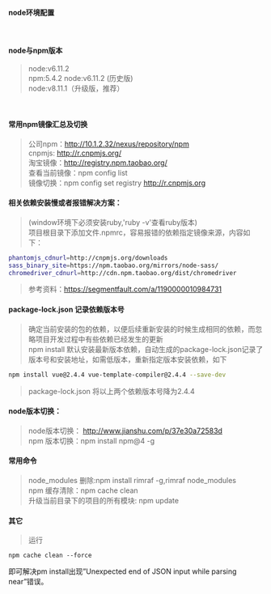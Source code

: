 #### node环境配置
<br>

#### node与npm版本
> node:v6.11.2 <br>
> npm:5.4.2
> node:v6.11.2 (历史版)<br>
> node:v8.11.1（升级版，推荐） <br>
<br>

#### 常用npm镜像汇总及切换
> 公司npm：http://10.1.2.32/nexus/repository/npm <br>
> cnpmjs: http://r.cnpmjs.org/ <br>
> 淘宝镜像：http://registry.npm.taobao.org/ <br>
> 查看当前镜像：npm config list<br>
> 镜像切换：npm config set registry http://r.cnpmjs.org

#### 相关依赖安装慢或者报错解决方案：
> (window环境下必须安装ruby,'ruby -v'查看ruby版本)<br>
> 项目根目录下添加文件.npmrc，容易报错的依赖指定镜像来源，内容如下：
```bash
phantomjs_cdnurl=http://cnpmjs.org/downloads
sass_binary_site=https://npm.taobao.org/mirrors/node-sass/
chromedriver_cdnurl=http://cdn.npm.taobao.org/dist/chromedriver
```
> 参考资料：https://segmentfault.com/a/1190000010984731

#### package-lock.json 记录依赖版本号
> 确定当前安装的包的依赖，以便后续重新安装的时候生成相同的依赖，而忽略项目开发过程中有些依赖已经发生的更新<br>
> npm install 默认安装最新版本依赖，自动生成的package-lock.json记录了版本号和安装地址，如需低版本，重新指定版本安装依赖，如下
```bash 
npm install vue@2.4.4 vue-template-compiler@2.4.4 --save-dev
```
> package-lock.json 将以上两个依赖版本号降为2.4.4

#### node版本切换：
> node版本切换： http://www.jianshu.com/p/37e30a72583d <br>
> npm 版本切换：npm install npm@4 -g <br>

#### 常用命令
> node_modules 删除:npm install rimraf -g,rimraf node_modules <br>
> npm 缓存清除：npm cache clean <br>
> 升级当前目录下的项目的所有模块: npm update <br>

#### 其它
>运行
```
npm cache clean --force
```
即可解决pm install出现”Unexpected end of JSON input while parsing near”错误。
